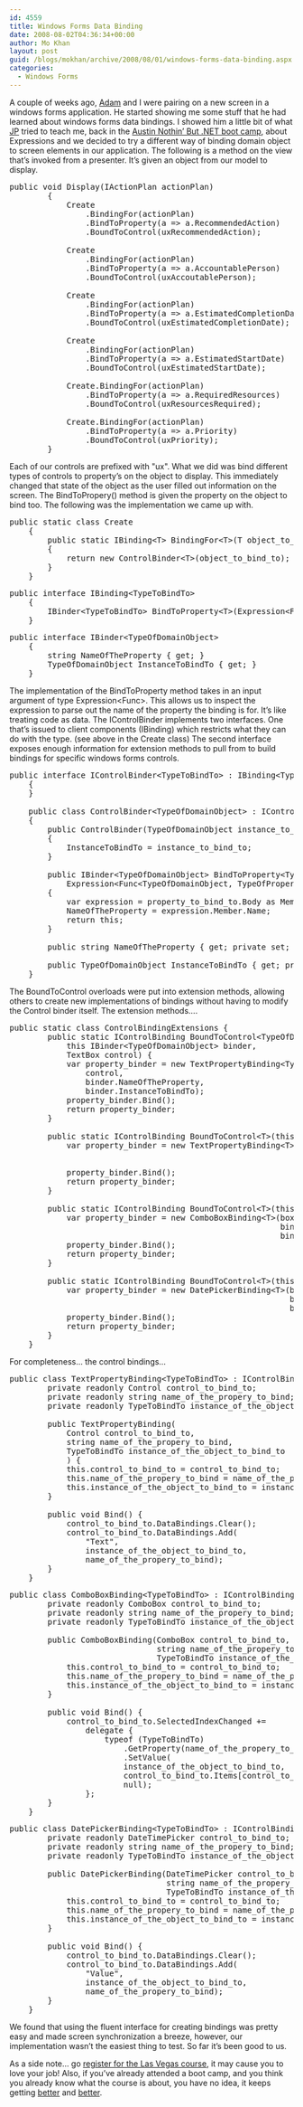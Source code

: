 ```yaml
---
id: 4559
title: Windows Forms Data Binding
date: 2008-08-02T04:36:34+00:00
author: Mo Khan
layout: post
guid: /blogs/mokhan/archive/2008/08/01/windows-forms-data-binding.aspx
categories:
  - Windows Forms
---
```

A couple of weeks ago, [Adam](http://www.linkedin.com/pub/3/933/425) and I were pairing on a new screen in a windows forms application. He started showing me some stuff that he had learned about windows forms data bindings. I showed him a little bit of what [JP](http://jpboodhoo.com) tried to teach me, back in the [Austin Nothin&#8217; But .NET boot camp](http://blog.jpboodhoo.com/NothinButNetAustinRecap.aspx), about Expressions and we decided to try a different way of binding domain object to screen elements in our application. The following is a method on the view that&#8217;s invoked from a presenter. It&#8217;s given an object from our model to display. 

<pre><span>public</span> <span>void</span> Display(<span>IActionPlan</span> actionPlan)
        {
            <span>Create
</span>                .BindingFor(actionPlan)
                .BindToProperty(a =&gt; a.RecommendedAction)
                .BoundToControl(uxRecommendedAction);

            <span>Create
</span>                .BindingFor(actionPlan)
                .BindToProperty(a =&gt; a.AccountablePerson)
                .BoundToControl(uxAccoutablePerson);

            <span>Create
</span>                .BindingFor(actionPlan)
                .BindToProperty(a =&gt; a.EstimatedCompletionDate)
                .BoundToControl(uxEstimatedCompletionDate);

            <span>Create
</span>                .BindingFor(actionPlan)
                .BindToProperty(a =&gt; a.EstimatedStartDate)
                .BoundToControl(uxEstimatedStartDate);

            <span>Create</span>.BindingFor(actionPlan)
                .BindToProperty(a =&gt; a.RequiredResources)
                .BoundToControl(uxResourcesRequired);

            <span>Create</span>.BindingFor(actionPlan)
                .BindToProperty(a =&gt; a.Priority)
                .BoundToControl(uxPriority);
        }</pre>

Each of our controls are prefixed with "ux". What we did was bind different types of controls to property&#8217;s on the object to display. This immediately changed that state of the object as the user filled out information on the screen. The BindToPropery() method is given the property on the object to bind too. The following was the implementation we came up with.

<pre><span>public</span> <span>static</span> <span>class</span> <span>Create
</span>    {
        <span>public</span> <span>static</span> <span>IBinding</span>&lt;T&gt; BindingFor&lt;T&gt;(T object_to_bind_to)
        {
            <span>return</span> <span>new</span> <span>ControlBinder</span>&lt;T&gt;(object_to_bind_to);
        }
    }</pre>

[](http://11011.net/software/vspaste)

<pre><span>public</span> <span>interface</span> <span>IBinding</span>&lt;TypeToBindTo&gt;
    {
        <span>IBinder</span>&lt;TypeToBindTo&gt; BindToProperty&lt;T&gt;(<span>Expression</span>&lt;<span>Func</span>&lt;TypeToBindTo, T&gt;&gt; property_to_bind_to);
    }</pre>

[](http://11011.net/software/vspaste)

<pre><span>public</span> <span>interface</span> <span>IBinder</span>&lt;TypeOfDomainObject&gt;
    {
        <span>string</span> NameOfTheProperty { <span>get</span>; }
        TypeOfDomainObject InstanceToBindTo { <span>get</span>; }
    }</pre>

The implementation of the BindToProperty method takes in an input argument of type Expression<Func<TypeOfDomainObject>>. This allows us to inspect the expression to parse out the name of the property the binding is for. It&#8217;s like treating code as data. The IControlBinder implements two interfaces. One that&#8217;s issued to client components (IBinding) which restricts what they can do with the type. (see above in the Create class) The second interface exposes enough information for extension methods to pull from to build bindings for specific windows forms controls.

<pre><span>public</span> <span>interface</span> <span>IControlBinder</span>&lt;TypeToBindTo&gt; : <span>IBinding</span>&lt;TypeToBindTo&gt;, <span>IBinder</span>&lt;TypeToBindTo&gt;
    {
    }

    <span>public</span> <span>class</span> <span>ControlBinder</span>&lt;TypeOfDomainObject&gt; : <span>IControlBinder</span>&lt;TypeOfDomainObject&gt;
    {
        <span>public</span> ControlBinder(TypeOfDomainObject instance_to_bind_to)
        {
            InstanceToBindTo = instance_to_bind_to;
        }

        <span>public</span> <span>IBinder</span>&lt;TypeOfDomainObject&gt; BindToProperty&lt;TypeOfPropertyToBindTo&gt;(
            <span>Expression</span>&lt;<span>Func</span>&lt;TypeOfDomainObject, TypeOfPropertyToBindTo&gt;&gt; property_to_bind_to)
        {
            <span>var</span> expression = property_to_bind_to.Body <span>as</span> <span>MemberExpression</span>;
            NameOfTheProperty = expression.Member.Name;
            <span>return</span> <span>this</span>;
        }

        <span>public</span> <span>string</span> NameOfTheProperty { <span>get</span>; <span>private</span> <span>set</span>; }

        <span>public</span> TypeOfDomainObject InstanceToBindTo { <span>get</span>; <span>private</span> <span>set</span>; }
    }</pre>

The BoundToControl overloads were put into extension methods, allowing others to create new implementations of bindings without having to modify the Control binder itself. The extension methods&#8230;.

[](http://11011.net/software/vspaste)

<pre><span>public</span> <span>static</span> <span>class</span> <span>ControlBindingExtensions</span> {
        <span>public</span> <span>static</span> <span>IControlBinding</span> BoundToControl&lt;TypeOfDomainObject&gt;(
            <span>this</span> <span>IBinder</span>&lt;TypeOfDomainObject&gt; binder,
            <span>TextBox</span> control) {
            <span>var</span> property_binder = <span>new</span> <span>TextPropertyBinding</span>&lt;TypeOfDomainObject&gt;(
                control,
                binder.NameOfTheProperty,
                binder.InstanceToBindTo);
            property_binder.Bind();
            <span>return</span> property_binder;
        }

        <span>public</span> <span>static</span> <span>IControlBinding</span> BoundToControl&lt;T&gt;(<span>this</span> <span>IBinder</span>&lt;T&gt; binder, <span>RichTextBox</span> box1) {
            <span>var</span> property_binder = <span>new</span> <span>TextPropertyBinding</span>&lt;T&gt;(box1,
                                                             binder.NameOfTheProperty,
                                                             binder.InstanceToBindTo);
            property_binder.Bind();
            <span>return</span> property_binder;
        }

        <span>public</span> <span>static</span> <span>IControlBinding</span> BoundToControl&lt;T&gt;(<span>this</span> <span>IBinder</span>&lt;T&gt; binder, <span>ComboBox</span> box1) {
            <span>var</span> property_binder = <span>new</span> <span>ComboBoxBinding</span>&lt;T&gt;(box1,
                                                         binder.NameOfTheProperty,
                                                         binder.InstanceToBindTo);
            property_binder.Bind();
            <span>return</span> property_binder;
        }

        <span>public</span> <span>static</span> <span>IControlBinding</span> BoundToControl&lt;T&gt;(<span>this</span> <span>IBinder</span>&lt;T&gt; binder, <span>DateTimePicker</span> box1) {
            <span>var</span> property_binder = <span>new</span> <span>DatePickerBinding</span>&lt;T&gt;(box1,
                                                           binder.NameOfTheProperty,
                                                           binder.InstanceToBindTo);
            property_binder.Bind();
            <span>return</span> property_binder;
        }
    }</pre>

For completeness&#8230; the control bindings&#8230;

<pre><span>public</span> <span>class</span> <span>TextPropertyBinding</span>&lt;TypeToBindTo&gt; : <span>IControlBinding</span> {
        <span>private</span> <span>readonly</span> <span>Control</span> control_to_bind_to;
        <span>private</span> <span>readonly</span> <span>string</span> name_of_the_propery_to_bind;
        <span>private</span> <span>readonly</span> TypeToBindTo instance_of_the_object_to_bind_to;

        <span>public</span> TextPropertyBinding(
            <span>Control</span> control_to_bind_to,
            <span>string</span> name_of_the_propery_to_bind,
            TypeToBindTo instance_of_the_object_to_bind_to
            ) {
            <span>this</span>.control_to_bind_to = control_to_bind_to;
            <span>this</span>.name_of_the_propery_to_bind = name_of_the_propery_to_bind;
            <span>this</span>.instance_of_the_object_to_bind_to = instance_of_the_object_to_bind_to;
        }

        <span>public</span> <span>void</span> Bind() {
            control_to_bind_to.DataBindings.Clear();
            control_to_bind_to.DataBindings.Add(
                <span>"Text"</span>,
                instance_of_the_object_to_bind_to,
                name_of_the_propery_to_bind);
        }
    }</pre>

[](http://11011.net/software/vspaste)

<pre><span>public</span> <span>class</span> <span>ComboBoxBinding</span>&lt;TypeToBindTo&gt; : <span>IControlBinding</span> {
        <span>private</span> <span>readonly</span> <span>ComboBox</span> control_to_bind_to;
        <span>private</span> <span>readonly</span> <span>string</span> name_of_the_propery_to_bind;
        <span>private</span> <span>readonly</span> TypeToBindTo instance_of_the_object_to_bind_to;

        <span>public</span> ComboBoxBinding(<span>ComboBox</span> control_to_bind_to,
                               <span>string</span> name_of_the_propery_to_bind,
                               TypeToBindTo instance_of_the_object_to_bind_to) {
            <span>this</span>.control_to_bind_to = control_to_bind_to;
            <span>this</span>.name_of_the_propery_to_bind = name_of_the_propery_to_bind;
            <span>this</span>.instance_of_the_object_to_bind_to = instance_of_the_object_to_bind_to;
        }

        <span>public</span> <span>void</span> Bind() {
            control_to_bind_to.SelectedIndexChanged +=
                <span>delegate</span> {
                    <span>typeof</span> (TypeToBindTo)
                        .GetProperty(name_of_the_propery_to_bind)
                        .SetValue(
                        instance_of_the_object_to_bind_to,
                        control_to_bind_to.Items[control_to_bind_to.SelectedIndex],
                        <span>null</span>);
                };
        }
    }</pre>

[](http://11011.net/software/vspaste)

<pre><span>public</span> <span>class</span> <span>DatePickerBinding</span>&lt;TypeToBindTo&gt; : <span>IControlBinding</span> {
        <span>private</span> <span>readonly</span> <span>DateTimePicker</span> control_to_bind_to;
        <span>private</span> <span>readonly</span> <span>string</span> name_of_the_propery_to_bind;
        <span>private</span> <span>readonly</span> TypeToBindTo instance_of_the_object_to_bind_to;

        <span>public</span> DatePickerBinding(<span>DateTimePicker</span> control_to_bind_to,
                                 <span>string</span> name_of_the_propery_to_bind,
                                 TypeToBindTo instance_of_the_object_to_bind_to) {
            <span>this</span>.control_to_bind_to = control_to_bind_to;
            <span>this</span>.name_of_the_propery_to_bind = name_of_the_propery_to_bind;
            <span>this</span>.instance_of_the_object_to_bind_to = instance_of_the_object_to_bind_to;
        }

        <span>public</span> <span>void</span> Bind() {
            control_to_bind_to.DataBindings.Clear();
            control_to_bind_to.DataBindings.Add(
                <span>"Value"</span>,
                instance_of_the_object_to_bind_to,
                name_of_the_propery_to_bind);
        }
    }</pre>

We found that using the fluent interface for creating bindings was pretty easy and made screen synchronization a breeze, however, our implementation wasn&#8217;t the easiest thing to test. So far it&#8217;s been good to us. 

As a side note&#8230; go [register for the Las Vegas course](http://www.jpboodhoo.com/training.oo), it may cause you to love your job! Also, if you&#8217;ve already attended a boot camp, and you think you already know what the course is about, you have no idea, it keeps getting [better](http://mokhan.ca/blog/2007/11/13/Photos+From+The+Nothin+But+NET+Boot+Camp.aspx) and [better](http://mokhan.ca/blog/2008/04/14/Nothin+But+NET+Retrospective+Austin+Texas+Style.aspx).